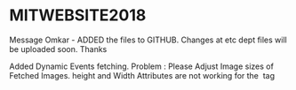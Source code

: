 # MITWEBSITE2018
Message Omkar - 
ADDED the files to GITHUB.
Changes at etc dept files will be uploaded soon.
Thanks

Added Dynamic Events fetching. 
Problem : Please Adjust Image sizes of Fetched Images.
height and Width Attributes are not working for the <img> tag
